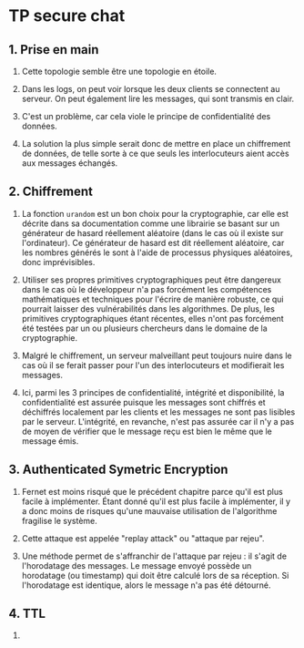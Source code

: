 # TP secure chat

## 1. Prise en main

1. Cette topologie semble être une topologie en étoile.

2. Dans les logs, on peut voir lorsque les deux clients se connectent au serveur. On peut également lire les messages, qui sont transmis en clair.

3. C'est un problème, car cela viole le principe de confidentialité des données. 

4. La solution la plus simple serait donc de mettre en place un chiffrement de données, de telle sorte à ce que seuls les interlocuteurs aient accès aux messages échangés.

## 2. Chiffrement

1. La fonction ```urandom``` est un bon choix pour la cryptographie, car elle est décrite dans sa documentation comme une librairie se basant sur un générateur de hasard réellement aléatoire (dans le cas où il existe sur l'ordinateur). Ce générateur de hasard est dit réellement aléatoire, car les nombres générés le sont à l'aide de processus physiques aléatoires, donc imprévisibles.

2. Utiliser ses propres primitives cryptographiques peut être dangereux dans le cas où le développeur n'a pas forcément les compétences mathématiques et techniques pour l'écrire de manière robuste, ce qui pourrait laisser des vulnérabilités dans les algorithmes. De plus, les primitives cryptographiques étant récentes, elles n'ont pas forcément été testées par un ou plusieurs chercheurs dans le domaine de la cryptographie.

3. Malgré le chiffrement, un serveur malveillant peut toujours nuire dans le cas où il se ferait passer pour l'un des interlocuteurs et modifierait les messages.

4. Ici, parmi les 3 principes de confidentialité, intégrité et disponibilité, la confidentialité est assurée puisque les messages sont chiffrés et déchiffrés localement par les clients et les messages ne sont pas lisibles par le serveur. L'intégrité, en revanche, n'est pas assurée car il n'y a pas de moyen de vérifier que le message reçu est bien le même que le message émis.

## 3. Authenticated Symetric Encryption

1. Fernet est moins risqué que le précédent chapitre parce qu'il est plus facile à implémenter. Étant donné qu'il est plus facile à implémenter, il y a donc moins de risques qu'une mauvaise utilisation de l'algorithme fragilise le système.

2. Cette attaque est appelée "replay attack" ou "attaque par rejeu".

3. Une méthode permet de s'affranchir de l'attaque par rejeu : il s'agit de l'horodatage des messages. Le message envoyé possède un horodatage (ou timestamp) qui doit être calculé lors de sa réception. Si l'horodatage est identique, alors le message n'a pas été détourné.

## 4. TTL

1. 